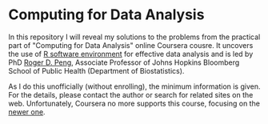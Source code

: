 # Computing for Data Analysis

In this repository I will reveal my solutions to the problems from the practical part of "Computing for Data Analysis" online Coursera cousre. It uncovers the use of [R software environment](https://www.r-project.org/ "R Homepage") for effective data analysis and is led by PhD 
[Roger D. Peng](http://www.biostat.jhsph.edu/~rpeng/ "Author's page"), Associate Professor of Johns Hopkins Bloomberg School of Public Health (Department of Biostatistics).

As I do this unofficially (without enrolling), the minimum information is given. For the details, please contact the author or search for related sites on the web. Unfortunately, Coursera no more supports this course, focusing on the [newer one](https://www.coursera.org/learn/r-programming "R Programming").
